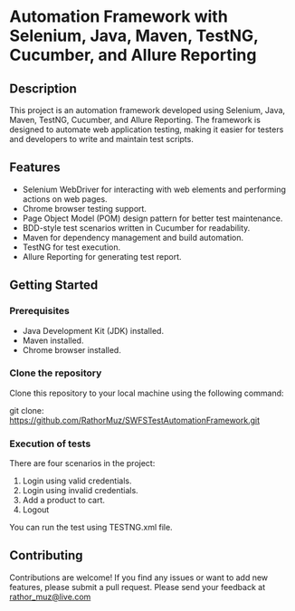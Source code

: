 # Automation Framework with Selenium, Java, Maven, TestNG, Cucumber, and Allure Reporting

## Description

This project is an automation framework developed using Selenium, Java, Maven, TestNG, Cucumber, and Allure Reporting. The framework is designed to automate web application testing, making it easier for testers and developers to write and maintain test scripts.

## Features

- Selenium WebDriver for interacting with web elements and performing actions on web pages.
- Chrome browser testing support.
- Page Object Model (POM) design pattern for better test maintenance.
- BDD-style test scenarios written in Cucumber for readability.
- Maven for dependency management and build automation.
- TestNG for test execution.
- Allure Reporting for generating test report.

## Getting Started

### Prerequisites

- Java Development Kit (JDK) installed.
- Maven installed.
- Chrome browser installed.

### Clone the repository

Clone this repository to your local machine using the following command:

git clone: https://github.com/RathorMuz/SWFSTestAutomationFramework.git

### Execution of tests

There are four scenarios in the project:
1) Login using valid credentials.
2) Login using invalid credentials.
3) Add a product to cart.
4) Logout

You can run the test using TESTNG.xml file.




## Contributing

Contributions are welcome! If you find any issues or want to add new features, please submit a pull request.
Please send your feedback at rathor_muz@live.com



